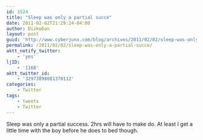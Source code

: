 ```yaml
---
id: 1524
title: "Sleep was only a partial succe"
date: 2011-02-02T21:29:24-04:00
author: DizkoDan
layout: post
guid: 'http://www.cyberjunx.com/blog/archives/2011/02/02/sleep-was-only-a-partial-succe/'
permalink: /2011/02/02/sleep-was-only-a-partial-succe/
aktt_notify_twitter:
    - 'yes'
ljID:
    - '1168'
aktt_twitter_id:
    - '32973898081370112'
categories:
    - Twitter
tags:
    - tweets
    - Twitter
---
```


Sleep was only a partial success. 2hrs will have to make do. At least I get a little time with the boy before he does to bed though.